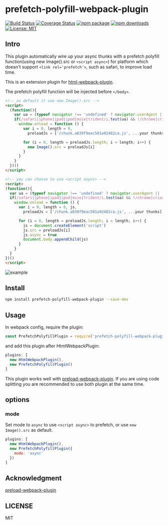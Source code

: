 # prefetch-polyfill-webpack-plugin

[![Build Status](https://travis-ci.org/jin5354/prefetch-polyfill-webpack-plugin.svg?branch=master)](https://travis-ci.org/jin5354/prefetch-polyfill-webpack-plugin)
[![Coverage Status](https://coveralls.io/repos/github/jin5354/prefetch-polyfill-webpack-plugin/badge.svg?branch=master)](https://coveralls.io/github/jin5354/prefetch-polyfill-webpack-plugin?branch=master)
[![npm package](https://img.shields.io/npm/v/prefetch-polyfill-webpack-plugin.svg)](https://www.npmjs.org/package/prefetch-polyfill-webpack-plugin)
[![npm downloads](https://img.shields.io/npm/dt/prefetch-polyfill-webpack-plugin.svg)](https://www.npmjs.org/package/prefetch-polyfill-webpack-plugin)
[![License: MIT](https://img.shields.io/badge/License-MIT-green.svg)](https://opensource.org/licenses/MIT)

## Intro

This plugin automatically wire up your async thunks with a prefetch polyfill function(using new Image().src or `<script async>`) for platform which doesn't support `<link rel='prefetch'>`, such as safari, to improve load time.

This is an extension plugin for [html-webpack-plugin](https://github.com/jantimon/html-webpack-plugin).

The prefetch polyfill function will be injected before `</body>`.

```html
<!-- as default it use new Image().src -->
<script>
  (function(){
    var ua = (typeof navigator !== 'undefined' ? navigator.userAgent || '' : '')
    if(/safari|iphone|ipad|ipod|msie|trident/i.test(ua) && !/chrome|crios|crmo|firefox|iceweasel|fxios|edge/i.test(ua)) {
      window.onload = function () {
        var i = 0, length = 0,
          preloadJs = ['/chunk.a839f9eac501a92482ca.js', ...your thunks]

        for (i = 0, length = preloadJs.length; i < length; i++) {
          new Image().src = preloadJs[i]
        }
      }
    }
  })()
</script>

<!-- you can choose to use <script async> -->
<script>
(function(){
  var ua = (typeof navigator !== 'undefined' ? navigator.userAgent || '' : '')
  if(/safari|iphone|ipad|ipod|msie|trident/i.test(ua) && !/chrome|crios|crmo|firefox|iceweasel|fxios|edge/i.test(ua)) {
    window.onload = function () {
      var i = 0, length = 0, js,
        preloadJs = ['/chunk.a839f9eac501a92482ca.js', ...your thunks]

      for (i = 0, length = preloadJs.length; i < length; i++) {
        js = document.createElement('script')
        js.src = preloadJs[i]
        js.async = true
        document.body.appendChild(js)
      }
    }
  }
})()
</script>
```

![example](https://user-images.githubusercontent.com/6868950/30850447-30b6856a-a26b-11e7-812a-9e85e9e4aebe.jpeg)

## Install

```bash
npm install prefetch-polyfill-webpack-plugin --save-dev
```

## Usage

In webpack config, require the plugin:

```javascript
const PrefetchPolyfillPlugin = require('prefetch-polyfill-webpack-plugin');
```

and add this plugin after HtmlWebpackPlugin:

```javascript
plugins: [
  new HtmlWebpackPlugin(),
  new PrefetchPolyfillPlugin()
]
```

This plugin works well with [preload-webpack-plugin](https://github.com/GoogleChrome/preload-webpack-plugin). If you are using code splitting you are recommended to use both plugin at the same time.

## options

### mode

Set mode to `async` to use `<script async>` to prefetch, or use `new Image().src` as default.

```javascript
plugins: [
  new HtmlWebpackPlugin(),
  new PrefetchPolyfillPlugin({
    mode: 'async'
  })
]
```

## Acknowledgment

[preload-webpack-plugin](https://github.com/GoogleChrome/preload-webpack-plugin)

## LICENSE

MIT
